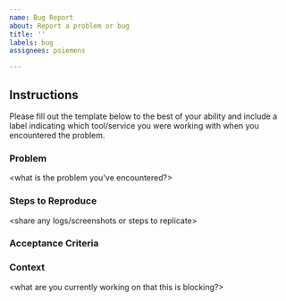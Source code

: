 ```yaml
---
name: Bug Report
about: Report a problem or bug
title: ''
labels: bug
assignees: psiemens

---
```


## Instructions 

Please fill out the template below to the best of your ability and include a label indicating which tool/service you were working with when you encountered the problem. 

### Problem

<what is the problem you've encountered?> 

### Steps to Reproduce 

<share any logs/screenshots or steps to replicate>

### Acceptance Criteria

<if any>
  
### Context

<what are you currently working on that this is blocking?>
